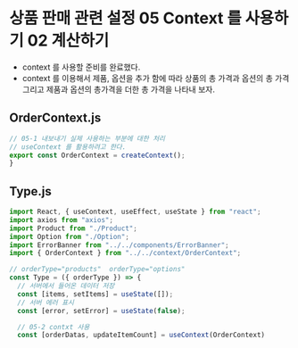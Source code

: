 # 상품 판매 관련 설정 05 Context 를 사용하기 02 계산하기

- context 를 사용할 준비를 완료했다.
- context 를 이용해서 제품, 옵션을 추가 함에 따라 상품의 총 가격과 옵션의 총 가격 그리고 제품과 옵션의 총가격을 더한 총 가격을 나타내 보자.

## OrderContext.js

```js
// 05-1 내보내기 실제 사용하는 부분에 대한 처리
// useContext 를 활용하려고 한다.
export const OrderContext = createContext();
}
```

## Type.js

```js
import React, { useContext, useEffect, useState } from "react";
import axios from "axios";
import Product from "./Product";
import Option from "./Option";
import ErrorBanner from "../../components/ErrorBanner";
import { OrderContext } from "../../context/OrderContext";

// orderType="products"  orderType="options"
const Type = ({ orderType }) => {
  // 서버에서 들어온 데이터 저장
  const [items, setItems] = useState([]);
  // 서버 에러 표시
  const [error, setError] = useState(false);

  // 05-2 contxt 사용
  const [orderDatas, updateItemCount] = useContext(OrderContext)


```
